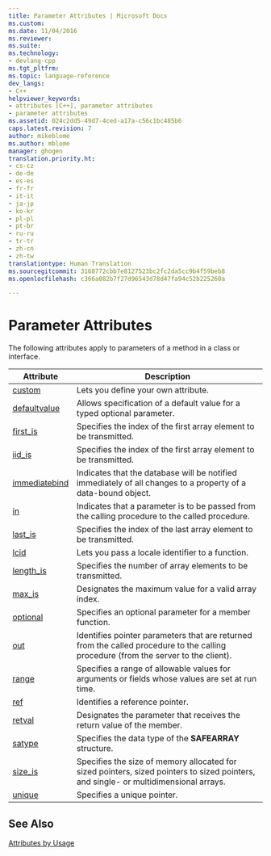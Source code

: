 ```yaml
---
title: Parameter Attributes | Microsoft Docs
ms.custom: 
ms.date: 11/04/2016
ms.reviewer: 
ms.suite: 
ms.technology:
- devlang-cpp
ms.tgt_pltfrm: 
ms.topic: language-reference
dev_langs:
- C++
helpviewer_keywords:
- attributes [C++], parameter attributes
- parameter attributes
ms.assetid: 024c2dd5-49d7-4ced-a17a-c56c1bc485b6
caps.latest.revision: 7
author: mikeblome
ms.author: mblome
manager: ghogen
translation.priority.ht:
- cs-cz
- de-de
- es-es
- fr-fr
- it-it
- ja-jp
- ko-kr
- pl-pl
- pt-br
- ru-ru
- tr-tr
- zh-cn
- zh-tw
translationtype: Human Translation
ms.sourcegitcommit: 3168772cbb7e8127523bc2fc2da5cc9b4f59beb8
ms.openlocfilehash: c366a082b7f27d96543d78d47fa94c52b225260a

---
```

# Parameter Attributes
The following attributes apply to parameters of a method in a class or interface.  
  
|Attribute|Description|  
|---------------|-----------------|  
|[custom](../windows/custom-cpp.md)|Lets you define your own attribute.|  
|[defaultvalue](../windows/defaultvalue.md)|Allows specification of a default value for a typed optional parameter.|  
|[first_is](../windows/first-is.md)|Specifies the index of the first array element to be transmitted.|  
|[iid_is](../windows/iid-is.md)|Specifies the index of the first array element to be transmitted.|  
|[immediatebind](../windows/immediatebind.md)|Indicates that the database will be notified immediately of all changes to a property of a data-bound object.|  
|[in](../windows/in-cpp.md)|Indicates that a parameter is to be passed from the calling procedure to the called procedure.|  
|[last_is](../windows/last-is.md)|Specifies the index of the last array element to be transmitted.|  
|[lcid](../windows/lcid.md)|Lets you pass a locale identifier to a function.|  
|[length_is](../windows/length-is.md)|Specifies the number of array elements to be transmitted.|  
|[max_is](../windows/max-is.md)|Designates the maximum value for a valid array index.|  
|[optional](../windows/optional-cpp.md)|Specifies an optional parameter for a member function.|  
|[out](../windows/out-cpp.md)|Identifies pointer parameters that are returned from the called procedure to the calling procedure (from the server to the client).|  
|[range](../windows/range-cpp.md)|Specifies a range of allowable values for arguments or fields whose values are set at run time.|  
|[ref](../windows/ref-cpp.md)|Identifies a reference pointer.|  
|[retval](../windows/retval.md)|Designates the parameter that receives the return value of the member.|  
|[satype](../windows/satype.md)|Specifies the data type of the **SAFEARRAY** structure.|  
|[size_is](../windows/size-is.md)|Specifies the size of memory allocated for sized pointers, sized pointers to sized pointers, and single- or multidimensional arrays.|  
|[unique](../windows/unique-cpp.md)|Specifies a unique pointer.|  
  
## See Also  
 [Attributes by Usage](../windows/attributes-by-usage.md)


<!--HONumber=Jan17_HO2-->



